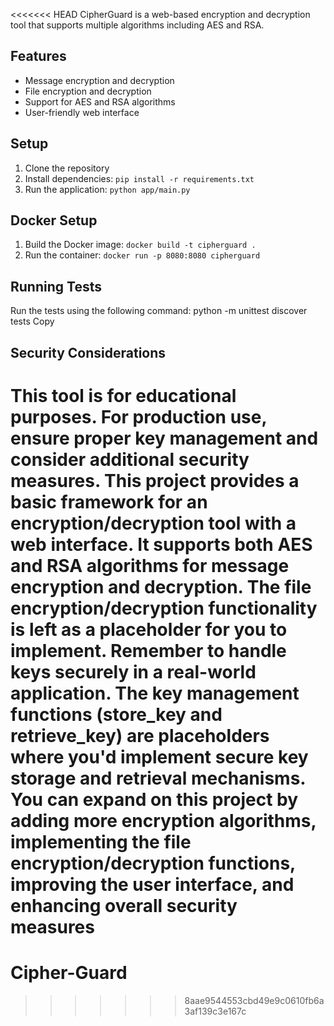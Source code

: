 <<<<<<< HEAD
CipherGuard is a web-based encryption and decryption tool that supports multiple algorithms including AES and RSA.

## Features

- Message encryption and decryption
- File encryption and decryption
- Support for AES and RSA algorithms
- User-friendly web interface

## Setup

1. Clone the repository
2. Install dependencies: `pip install -r requirements.txt`
3. Run the application: `python app/main.py`

## Docker Setup

1. Build the Docker image: `docker build -t cipherguard .`
2. Run the container: `docker run -p 8080:8080 cipherguard`

## Running Tests

Run the tests using the following command:
python -m unittest discover tests
Copy
## Security Considerations

This tool is for educational purposes. For production use, ensure proper key management and consider additional security measures.
This project provides a basic framework for an encryption/decryption tool with a web interface. It supports both AES and RSA algorithms for message encryption and decryption. The file encryption/decryption functionality is left as a placeholder for you to implement.
Remember to handle keys securely in a real-world application. The key management functions (store_key and retrieve_key) are placeholders where you'd implement secure key storage and retrieval mechanisms.
You can expand on this project by adding more encryption algorithms, implementing the file encryption/decryption functions, improving the user interface, and enhancing overall security measures
=======
# Cipher-Guard
>>>>>>> 8aae9544553cbd49e9c0610fb6a3af139c3e167c

